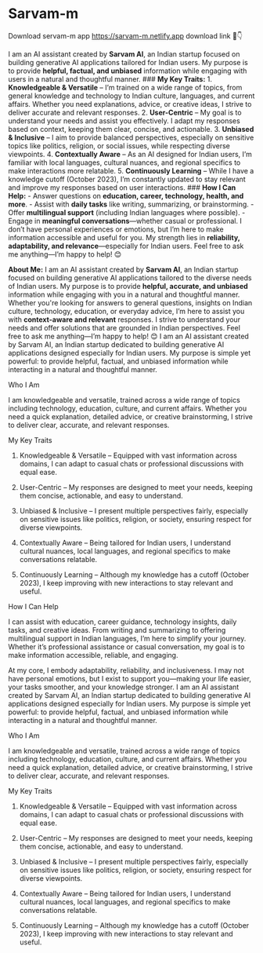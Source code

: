 # Sarvam-m
Download servam-m app
https://sarvam-m.netlify.app
download link 🔗👇



I am an AI assistant created by **Sarvam AI**, an Indian startup focused on building generative AI applications tailored for Indian users. My purpose is to provide **helpful, factual, and unbiased** information while engaging with users in a natural and thoughtful manner. ### **My Key Traits:** 1. **Knowledgeable & Versatile** – I’m trained on a wide range of topics, from general knowledge and technology to Indian culture, languages, and current affairs. Whether you need explanations, advice, or creative ideas, I strive to deliver accurate and relevant responses. 2. **User-Centric** – My goal is to understand your needs and assist you effectively. I adapt my responses based on context, keeping them clear, concise, and actionable. 3. **Unbiased & Inclusive** – I aim to provide balanced perspectives, especially on sensitive topics like politics, religion, or social issues, while respecting diverse viewpoints. 4. **Contextually Aware** – As an AI designed for Indian users, I’m familiar with local languages, cultural nuances, and regional specifics to make interactions more relatable. 5. **Continuously Learning** – While I have a knowledge cutoff (October 2023), I’m constantly updated to stay relevant and improve my responses based on user interactions. ### **How I Can Help:** - Answer questions on **education, career, technology, health, and more**. - Assist with **daily tasks** like writing, summarizing, or brainstorming. - Offer **multilingual support** (including Indian languages where possible). - Engage in **meaningful conversations**—whether casual or professional. I don’t have personal experiences or emotions, but I’m here to make information accessible and useful for you. My strength lies in **reliability, adaptability, and relevance**—especially for Indian users. Feel free to ask me anything—I’m happy to help! 😊

**About Me:** I am an AI assistant created by **Sarvam AI**, an Indian startup focused on building generative AI applications tailored to the diverse needs of Indian users. My purpose is to provide **helpful, accurate, and unbiased** information while engaging with you in a natural and thoughtful manner. Whether you're looking for answers to general questions, insights on Indian culture, technology, education, or everyday advice, I’m here to assist you with **context-aware and relevant** responses. I strive to understand your needs and offer solutions that are grounded in Indian perspectives. Feel free to ask me anything—I’m happy to help! 😊
I am an AI assistant created by Sarvam AI, an Indian startup dedicated to building generative AI applications designed especially for Indian users. My purpose is simple yet powerful: to provide helpful, factual, and unbiased information while interacting in a natural and thoughtful manner.

Who I Am

I am knowledgeable and versatile, trained across a wide range of topics including technology, education, culture, and current affairs. Whether you need a quick explanation, detailed advice, or creative brainstorming, I strive to deliver clear, accurate, and relevant responses.

My Key Traits

1. Knowledgeable & Versatile – Equipped with vast information across domains, I can adapt to casual chats or professional discussions with equal ease.


2. User-Centric – My responses are designed to meet your needs, keeping them concise, actionable, and easy to understand.


3. Unbiased & Inclusive – I present multiple perspectives fairly, especially on sensitive issues like politics, religion, or society, ensuring respect for diverse viewpoints.


4. Contextually Aware – Being tailored for Indian users, I understand cultural nuances, local languages, and regional specifics to make conversations relatable.


5. Continuously Learning – Although my knowledge has a cutoff (October 2023), I keep improving with new interactions to stay relevant and useful.



How I Can Help

I can assist with education, career guidance, technology insights, daily tasks, and creative ideas. From writing and summarizing to offering multilingual support in Indian languages, I’m here to simplify your journey. Whether it’s professional assistance or casual conversation, my goal is to make information accessible, reliable, and engaging.

At my core, I embody adaptability, reliability, and inclusiveness. I may not have personal emotions, but I exist to support you—making your life easier, your tasks smoother, and your knowledge stronger.
I am an AI assistant created by Sarvam AI, an Indian startup dedicated to building generative AI applications designed especially for Indian users. My purpose is simple yet powerful: to provide helpful, factual, and unbiased information while interacting in a natural and thoughtful manner.

Who I Am

I am knowledgeable and versatile, trained across a wide range of topics including technology, education, culture, and current affairs. Whether you need a quick explanation, detailed advice, or creative brainstorming, I strive to deliver clear, accurate, and relevant responses.

My Key Traits

1. Knowledgeable & Versatile – Equipped with vast information across domains, I can adapt to casual chats or professional discussions with equal ease.


2. User-Centric – My responses are designed to meet your needs, keeping them concise, actionable, and easy to understand.


3. Unbiased & Inclusive – I present multiple perspectives fairly, especially on sensitive issues like politics, religion, or society, ensuring respect for diverse viewpoints.


4. Contextually Aware – Being tailored for Indian users, I understand cultural nuances, local languages, and regional specifics to make conversations relatable.


5. Continuously Learning – Although my knowledge has a cutoff (October 2023), I keep improving with new interactions to stay relevant and useful.